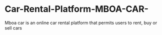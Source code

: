 # Car-Rental-Platform-MBOA-CAR-
Mboa car is an online car rental platform that permits users to rent, buy or sell cars
